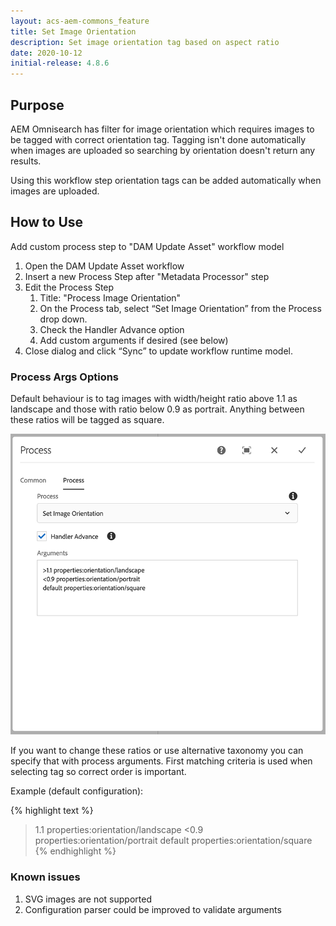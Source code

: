 ```yaml
---
layout: acs-aem-commons_feature
title: Set Image Orientation
description: Set image orientation tag based on aspect ratio 
date: 2020-10-12
initial-release: 4.8.6
---
```


## Purpose

AEM Omnisearch has filter for image orientation which requires images to be tagged with correct 
orientation tag. Tagging isn't done automatically when images are uploaded so searching by orientation doesn't 
return any results.  

Using this workflow step orientation tags can be added automatically when images are uploaded.  


## How to Use

Add custom process step to "DAM Update Asset" workflow model 
    
1. Open the DAM Update Asset workflow
2. Insert a new Process Step after "Metadata Processor" step
3. Edit the Process Step
   1. Title: "Process Image Orientation"
   2. On the Process tab, select “Set Image Orientation” from the Process drop down.
   3. Check the Handler Advance option
   4. Add custom arguments if desired (see below)
4. Close dialog and click “Sync” to update workflow runtime model.



### Process Args Options

Default behaviour is to tag images with width/height ratio above 1.1 as landscape and those with ratio below 0.9 as portrait. 
Anything between these ratios will be tagged as square. 

![Process Args](images/config.png)

If you want to change these ratios or use alternative taxonomy you can specify that with process arguments.
First matching criteria is used when selecting tag so correct order is important. 

Example (default configuration):

{% highlight text %}
>1.1 properties:orientation/landscape
<0.9 properties:orientation/portrait
default properties:orientation/square
{% endhighlight %}


### Known issues

1. SVG images are not supported
2. Configuration parser could be improved to validate arguments 